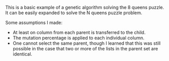 This is a basic example of a genetic algorithm solving the 8 queens puzzle.
It can be easily expanded to solve the N queens puzzle problem.

Some assumptions I made:

- At least on column from each parent is transferred to the child.
- The mutation percentage is applied to each individual column.
- One cannot select the same parent, though I learned that this was still possible
in the case that two or more of the lists in the parent set are identical.